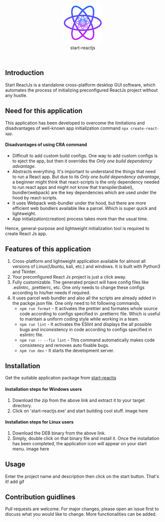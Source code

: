 <p align="center">
<img src= "docs/images/logo.png" height="130px" width="130px" /><br>start-reactjs
</p>
<br>

## Introduction  
Start ReactJs is a standalone cross-platform desktop GUI software, which automates the process of initializing preconfigured ReactJs project without any hustle.

## Need for this application
This application has been developed to overcome the limitations and disadvantages of well-known app initialization command `npx create-react-app`.

#### Disadvantages of using CRA command
- Difficult to add custom build configs. One way to add custom configs is to eject the app, but then it overrides the _Only one build dependency advantage_.
- Abstracts everything. It's important to understand the things that need to run a React app. But due to its _Only one build dependency advantage_, a beginner might think that react-scripts is the only dependency needed to run react apps and might not know that transpiler(babel), bundler(webpack) are the key dependencies which are used under the hood by react-scripts.
- It uses Webpack web-bundler under the hood, but there are more efficient web bundlers available like a parcel. Which is super quick and lightweight.
- App initialization(creation) process takes more than the usual time.

Hence, general-purpose and lightweight initialization tool is required to create React Js app.

## Features of this application
1. Cross-platform and lightweight application available for almost all versions of Linux(Ubuntu, kali, etc.) and windows. It is built with Python3 and Tkinter.
2. Your preconfigured React Js project is just a click away.
3. Fully customizable. The generated project will have config files like .eslintrc, .prettierrc, etc. One only needs to change these configs according to his/her needs if required.
4. It uses parcel web bundler and also all the scripts are already added in the packge.json file. One only need to hit following commands,
    * `npm run format` - It activates the prettier and formates whole source code according to configs specified in .prettierrc file. Which is useful to maintain a uniform coding style while working in a team.
    * `npm run lint` - It activates the ESlint and displays the all possible bugs and inconsistency in code according to configs specified in eslintrc file.
    * `npm run -- --fix lint` - This command automatically makes code consistency and removes auto fixable bugs.
    * `npm run dev` - It starts the development server.
  
 ## Installation
 Get the suitable application package from [start-reactjs](https://spzala19.github.io/start-reactjs/)
  
  #### Installation steps for Windows users
  1. Download the zip from the above link and extract it to your target directory.
  2. Click on 'start-reactjs.exe' and start building cool stuff.
  image here
  
  #### Installation steps for Linux users
  1. Download the DEB binary from the above link.
  2. Simply,  double click on that binary file and install it. Once the installation has been completed, the application icon will appear on your start menu.
  image here
  
  ## Usage
  Enter the project name and description then click on the start button. That's it!
  add gif
  
  ## Contribution guidlines
  Pull requests are welcome. For major changes, please open an issue first to discuss what you would like to change. More functionalities can be added.
  
    
  

